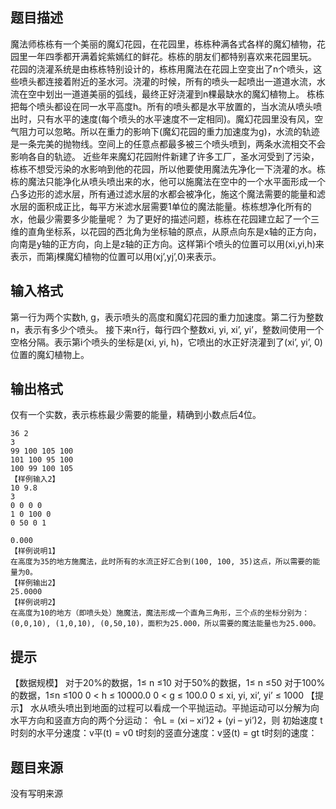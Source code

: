 


## 题目描述
魔法师栋栋有一个美丽的魔幻花园，在花园里，栋栋种满各式各样的魔幻植物，花园里一年四季都开满着姹紫嫣红的鲜花。栋栋的朋友们都特别喜欢来花园里玩。
花园的浇灌系统是由栋栋特别设计的，栋栋用魔法在花园上空变出了n个喷头，这些喷头都连接着附近的圣水河。浇灌的时候，所有的喷头一起喷出一道道水流，水流在空中划出一道道美丽的弧线，最终正好浇灌到n棵最缺水的魔幻植物上。
栋栋把每个喷头都设在同一水平高度h。所有的喷头都是水平放置的，当水流从喷头喷出时，只有水平的速度(每个喷头的水平速度不一定相同)。魔幻花园里没有风，空气阻力可以忽略。所以在重力的影响下(魔幻花园的重力加速度为g)，水流的轨迹是一条完美的抛物线。空间上的任意点都最多被三个喷头喷到，两条水流相交不会影响各自的轨迹。
近些年来魔幻花园附件新建了许多工厂，圣水河受到了污染，栋栋不想受污染的水影响到他的花园，所以他要使用魔法先净化一下浇灌的水。栋栋的魔法只能净化从喷头喷出来的水，他可以施魔法在空中的一个水平面形成一个凸多边形的滤水层，所有通过滤水层的水都会被净化，施这个魔法需要的能量和滤水层的面积成正比，每平方米滤水层需要1单位的魔法能量。栋栋想净化所有的水，他最少需要多少能量呢？
为了更好的描述问题，栋栋在花园建立起了一个三维的直角坐标系，以花园的西北角为坐标轴的原点，从原点向东是x轴的正方向，向南是y轴的正方向，向上是z轴的正方向。这样第i个喷头的位置可以用(xi,yi,h)来表示，而第j棵魔幻植物的位置可以用(xj’,yj’,0)来表示。
## 输入格式
第一行为两个实数h, g，表示喷头的高度和魔幻花园的重力加速度。第二行为整数n，表示有多少个喷头。
接下来n行，每行四个整数xi, yi, xi’, yi’，整数间使用一个空格分隔。表示第i个喷头的坐标是(xi, yi, h)，它喷出的水正好浇灌到了(xi’, yi’, 0)位置的魔幻植物上。
## 输出格式
仅有一个实数，表示栋栋最少需要的能量，精确到小数点后4位。

```input1【样例输入1】
36 2
3
99 100 105 100
101 100 95 100
100 99 100 105
【样例输入2】
10 9.8
3
0 0 0 0
1 0 100 0
0 50 0 1

```

```output1【样例输出1】
0.000
【样例说明1】
在高度为35的地方施魔法，此时所有的水流正好汇合到(100, 100, 35)这点，所以需要的能量为0。
【样例输出2】
25.0000
【样例说明2】
在高度为10的地方（即喷头处）施魔法，魔法形成一个直角三角形，三个点的坐标分别为：(0,0,10), (1,0,10), (0,50,10)，面积为25.000，所以需要的魔法能量也为25.000。
```

## 提示
【数据规模】
对于20%的数据，1≤ n ≤10
对于50%的数据，1≤ n ≤50
对于100%的数据，1≤n ≤100
0 < h ≤ 10000.0
0 < g ≤ 100.0
0 ≤ xi, yi, xi’, yi’ ≤ 1000
【提示】
水从喷头喷出到地面的过程可以看成一个平抛运动。平抛运动可以分解为向水平方向和竖直方向的两个分运动：
令L = (xi – xi’)2 + (yi – yi’)2，则
初始速度 
t时刻的水平分速度：v平(t) = v0
t时刻的竖直分速度：v竖(t) = gt
t时刻的速度： 
## 题目来源
没有写明来源


